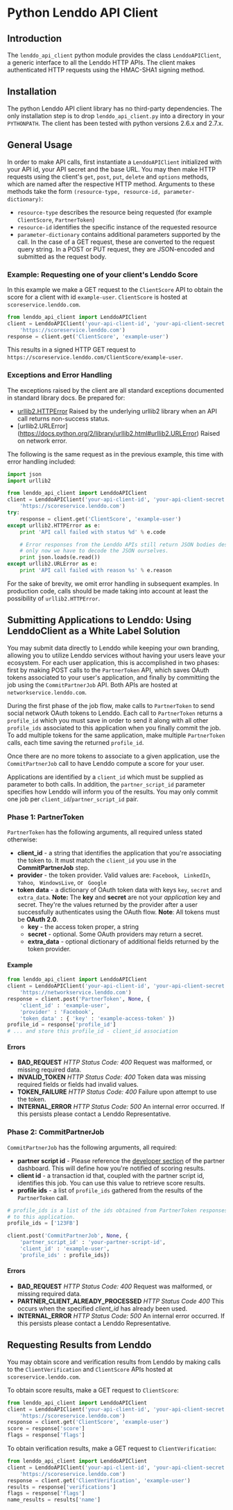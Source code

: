 # Python Lenddo API Client

## Introduction
The `lenddo_api_client` python module provides the class `LenddoAPIClient`, 
a generic interface to all the Lenddo HTTP APIs. The client makes authenticated HTTP requests
using the HMAC-SHA1 signing method.

## Installation
The python Lenddo API client library has no third-party dependencies. The only installation
step is to drop `lenddo_api_client.py` into a directory in your `PYTHONPATH`. The client has
been tested with python versions 2.6.x and 2.7.x. 

## General Usage
In order to make API calls, first instantiate a `LenddoAPIClient` initialized
with your API id, your API secret and the base URL. You may then make HTTP
requests using the client's `get`, `post`, `put`, `delete` and `options`
methods, which are named after the respective HTTP method. Arguments to
these methods take the form `(resource-type, resource-id, parameter-dictionary)`:
- `resource-type` describes the resource being requested (for example `ClientScore`,
`PartnerToken`)
- `resource-id` identifies the specific instance of the requested resource
- `parameter-dictionary` contains additional parameters supported by the call.
In the case of a GET request, these are converted to the request query string. In a POST
or PUT request, they are JSON-encoded and submitted as the request body.

### Example: Requesting one of your client's Lenddo Score
In this example we make a GET request to the `ClientScore` API to obtain the score for a
client with id `example-user`. `ClientScore` is hosted at `scoreservice.lenddo.com`.

```python
from lenddo_api_client import LenddoAPIClient
client = LenddoAPIClient('your-api-client-id', 'your-api-client-secret',
	'https://scoreservice.lenddo.com')
response = client.get('ClientScore', 'example-user')
```

This results in a signed HTTP GET request to `https://scoreservice.lenddo.com/ClientScore/example-user`.

### Exceptions and Error Handling
The exceptions raised by the client are all standard exceptions documented
in standard library docs. Be prepared for:
* [urllib2.HTTPError](https://docs.python.org/2/library/urllib2.html#urllib2.HTTPError)
Raised by the underlying urllib2 library when an API call returns non-success status.
* [urllib2.URLError] (https://docs.python.org/2/library/urllib2.html#urllib2.URLError)
Raised on network error.

The following is the same request as in the previous example, this time with error handling included:

```python
import json
import urllib2

from lenddo_api_client import LenddoAPIClient
client = LenddoAPIClient('your-api-client-id', 'your-api-client-secret',
	'https://scoreservice.lenddo.com')
try:
	response = client.get('ClientScore', 'example-user')
except urllib2.HTTPError as e:
	print 'API call failed with status %d' % e.code

	# Error responses from the Lenddo APIs still return JSON bodies describing error details,
	# only now we have to decode the JSON ourselves.
	print json.loads(e.read())
except urllib2.URLError as e:
	print 'API call failed with reason %s' % e.reason
```

For the sake of brevity, we omit error handling in subsequent examples. In production code, calls should
be made taking into account at least the possibility of `urllib2.HTTPError`.

## Submitting Applications to Lenddo: Using LenddoClient as a White Label Solution

You may submit data directly to Lenddo while keeping your own branding, allowing you to
utilize Lenddo services without having your users leave your ecosystem. For each user
application, this is accomplished in two phases: first by making POST calls to the
`PartnerToken` API, which saves OAuth tokens associated to your user's application, and
finally by committing the job using the `CommitPartnerJob` API.  Both APIs are hosted at
`networkservice.lenddo.com`.

During the first phase of the job flow, make calls to `PartnerToken` to send social
network OAuth tokens to Lenddo. Each call to `PartnerToken` returns a `profile_id`
which you must save in order to send it along with all other `profile_ids` associated
to this application when you finally commit the job. To add multiple tokens for the same
application, make multiple `PartnerToken` calls, each time saving the returned
`profile_id`.

Once there are no more tokens to associate to a given application, use the
`CommitPartnerJob` call to have Lenddo compute a score for your user.

Applications are identified by a `client_id` which must be supplied as parameter to both
calls. In addition, the `partner_script_id` parameter specifies how Lenddo will inform
you of the results. You may only commit one job per `client_id`/`partner_script_id` pair.

### Phase 1: PartnerToken
`PartnerToken` has the following arguments, all required unless stated otherwise:

- **client_id** - a string that identifies the application that you're associating the token to.
It must match the `client_id` you use in the **CommitPartnerJob** step.
- **provider** - the token provider. Valid values are:
    `Facebook`, ` LinkedIn`, ` Yahoo`, ` WindowsLive`, or ` Google`
- **token data** - a dictionary of OAuth token data with keys `key`, `secret` and `extra_data`.
    **Note:** The **key** and **secret** are not your _application_ key and secret.
    They're the values returned by the provider after a user successfully authenticates using the OAuth flow.
    **Note**: All tokens must be **OAuth 2.0**.
    - **key** - the access token proper, a string
    - **secret** - optional. Some OAuth providers may return a secret.
    - **extra_data** - optional dictionary of additional fields returned by the token provider.

#### Example
```python
from lenddo_api_client import LenddoAPIClient
client = LenddoAPIClient('your-api-client-id', 'your-api-client-secret',
	'https://networkservice.lenddo.com')
response = client.post('PartnerToken', None, {
    'client_id' : 'example-user',
    'provider' : 'Facebook',
    'token_data' : { 'key' : 'example-access-token' })
profile_id = response['profile_id']
# ... and store this profile_id - client_id association
```

#### Errors
- **BAD_REQUEST** _HTTP Status Code: 400_
    Request was malformed, or missing required data.
- **INVALID_TOKEN** _HTTP Status Code: 400_
    Token data was missing required fields or fields had invalid values.
- **TOKEN_FAILURE** _HTTP Status Code: 400_
    Failure upon attempt to use the token.
- **INTERNAL_ERROR** _HTTP Status Code: 500_
    An internal error occurred. If this persists please contact a Lenddo Representative.

### Phase 2: CommitPartnerJob
`CommitPartnerJob` has the following arguments, all required:

- **partner script id** - Please reference the [developer section](https://partners.lenddo.com/developer_settings) 
    of the partner dashboard. This will define how you're notified of scoring results.
- **client id** - a transaction id that, coupled with the partner script id, identifies this job.
    You can use this value to retrieve score results.
- **profile ids** - a list of `profile_ids` gathered from the results of the `PartnerToken` call.

```python
# profile_ids is a list of the ids obtained from PartnerToken responses associated
# to this application.
profile_ids = ['123FB']

client.post('CommitPartnerJob', None, {
    'partner_script_id' : 'your-partner-script-id',
    'client_id' : 'example-user',
    'profile_ids' : profile_ids})
```

#### Errors
- **BAD_REQUEST** _HTTP Status Code: 400_
    Request was malformed, or missing required data.
- **PARTNER_CLIENT_ALREADY_PROCESSED** _HTTP Status Code 400_
    This occurs when the specified *client_id* has already been used.
- **INTERNAL_ERROR** _HTTP Status Code: 500_
    An internal error occurred. If this persists please contact a Lenddo Representative.

## Requesting Results from Lenddo

You may obtain score and verification results from Lenddo by making calls to the
`ClientVerification` and `ClientScore` APIs hosted at `scoreservice.lenddo.com`.

To obtain score results, make a GET request to `ClientScore`:

```python
from lenddo_api_client import LenddoAPIClient
client = LenddoAPIClient('your-api-client-id', 'your-api-client-secret',
	'https://scoreservice.lenddo.com')
response = client.get('ClientScore', 'example-user')
score = response['score']
flags = response['flags']
```

To obtain verification results, make a GET request to `ClientVerification`:

```python
from lenddo_api_client import LenddoAPIClient
client = LenddoAPIClient('your-api-client-id', 'your-api-client-secret',
	'https://scoreservice.lenddo.com')
response = client.get('ClientVerification', 'example-user')
results = response['verifications']
flags = response['flags']
name_results = results['name']
```

